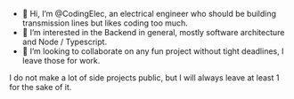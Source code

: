 - 👋 Hi, I’m @CodingElec, an electrical engineer who should be building transmission lines but likes coding too much.
- 👀 I’m interested in the Backend in general, mostly software architecture and Node / Typescript.
- 💞️ I’m looking to collaborate on any fun project without tight deadlines, I leave those for work. 

I do not make a lot of side projects public, but I will always leave at least 1 for the sake of it.

<!---
CodingElec/CodingElec is a ✨ special ✨ repository because its `README.md` (this file) appears on your GitHub profile.
You can click the Preview link to take a look at your changes.
--->
